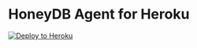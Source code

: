 # HoneyDB Agent for Heroku

[![Deploy to Heroku](https://www.herokucdn.com/deploy/button.svg)](https://heroku.com/deploy?template=https://github.com/foospidy/honeydb-agent-heroku)
